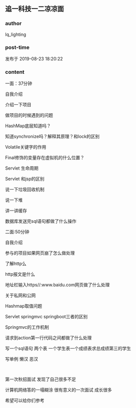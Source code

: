 ## 追一科技一二凉凉面
### author 
lq_lighting
### post-time 

发布于  2019-08-23 18:20:22
### content 
<div class="post-topic-des nc-post-content">
 <p>
  一面：37分钟
 </p>
 <p>
  自我介绍
 </p>
 <p>
  介绍一下项目
 </p>
 <p>
  做项目的时候遇到的问题
 </p>
 <p>
  HashMap底层知道吗？
 </p>
 <p>
  知道synchronize吗？解释其原理？和lock的区别
 </p>
 <p>
  Volatile关键字的作用
 </p>
 <p>
  Final修饰的变量存在虚拟机的什么位置？
 </p>
 <p>
  Servlet 生命周期
 </p>
 <p>
  Servlet 和jsp的区别
 </p>
 <p>
  说一下垃圾回收机制
 </p>
 <p>
  说一下堆
 </p>
 <p>
  讲一讲缓存
 </p>
 <p>
  数据库发送完sql语句都做了什么操作
 </p>
 <p>
  二面:50分钟
 </p>
 <p>
  自我介绍
 </p>
 <p>
  参与的项目如果网页崩了怎么做处理
 </p>
 <p>
  了解http么
 </p>
 <p>
  http报文是什么
 </p>
 <p>
  地址栏输入https//:www.baidu.com网页做了什么处理
 </p>
 <p>
  关于私网和公网
 </p>
 <p>
  Hashmap取值问题
 </p>
 <p>
  Servlet springmvc springboot三者的区别
 </p>
 <p>
  Springmvc的工作机制
 </p>
 <p>
  请求到action第一行代码之间都做了什么处理
 </p>
 <p>
  写一个sql语句 两个表 一个学生表一个成绩表求总成绩第三的学生
 </p>
 <p>
  写单例 懒汉 恶汉
 </p>
 <p>
  <br/>
 </p>
 <p>
  第一次秋招面试 发现了自己很多不足
 </p>
 <p>
  计算机网络答的一塌糊涂 很有意义的一次面试 成长很多
 </p>
 <p>
  希望可以给你们参考
 </p>
 <p>
  <br/>
 </p>
 <p>
  <br/>
 </p>
 <p>
  <br/>
 </p>
</div>
